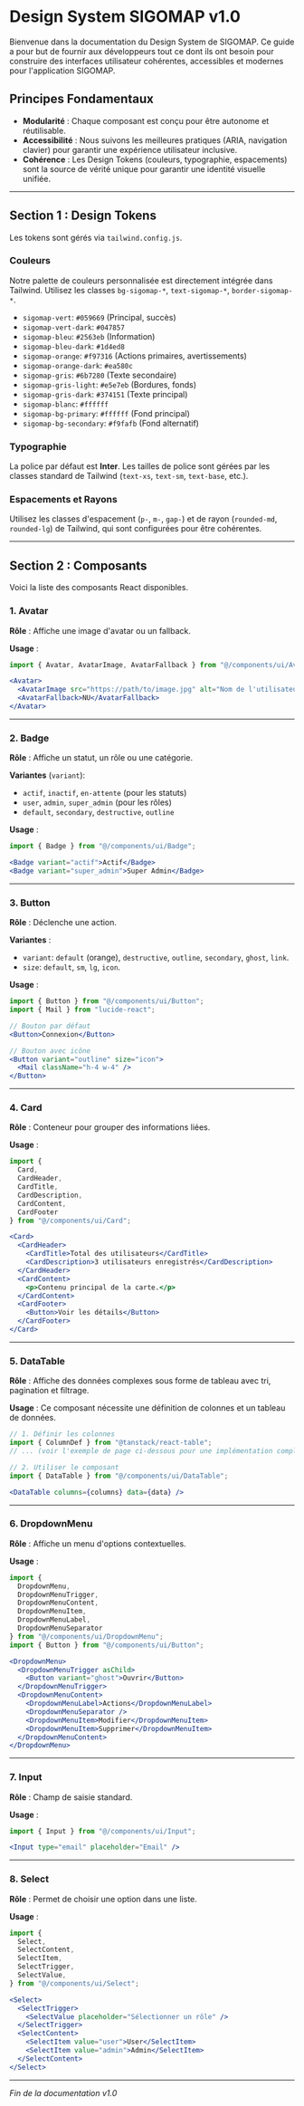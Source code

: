 # Design System SIGOMAP v1.0

Bienvenue dans la documentation du Design System de SIGOMAP. Ce guide a pour but de fournir aux développeurs tout ce dont ils ont besoin pour construire des interfaces utilisateur cohérentes, accessibles et modernes pour l'application SIGOMAP.

## Principes Fondamentaux

- **Modularité** : Chaque composant est conçu pour être autonome et réutilisable.
- **Accessibilité** : Nous suivons les meilleures pratiques (ARIA, navigation clavier) pour garantir une expérience utilisateur inclusive.
- **Cohérence** : Les Design Tokens (couleurs, typographie, espacements) sont la source de vérité unique pour garantir une identité visuelle unifiée.

---

## Section 1 : Design Tokens

Les tokens sont gérés via `tailwind.config.js`.

### Couleurs

Notre palette de couleurs personnalisée est directement intégrée dans Tailwind. Utilisez les classes `bg-sigomap-*`, `text-sigomap-*`, `border-sigomap-*`.

- `sigomap-vert`: `#059669` (Principal, succès)
- `sigomap-vert-dark`: `#047857`
- `sigomap-bleu`: `#2563eb` (Information)
- `sigomap-bleu-dark`: `#1d4ed8`
- `sigomap-orange`: `#f97316` (Actions primaires, avertissements)
- `sigomap-orange-dark`: `#ea580c`
- `sigomap-gris`: `#6b7280` (Texte secondaire)
- `sigomap-gris-light`: `#e5e7eb` (Bordures, fonds)
- `sigomap-gris-dark`: `#374151` (Texte principal)
- `sigomap-blanc`: `#ffffff`
- `sigomap-bg-primary`: `#ffffff` (Fond principal)
- `sigomap-bg-secondary`: `#f9fafb` (Fond alternatif)

### Typographie

La police par défaut est **Inter**. Les tailles de police sont gérées par les classes standard de Tailwind (`text-xs`, `text-sm`, `text-base`, etc.).

### Espacements et Rayons

Utilisez les classes d'espacement (`p-`, `m-`, `gap-`) et de rayon (`rounded-md`, `rounded-lg`) de Tailwind, qui sont configurées pour être cohérentes.

---

## Section 2 : Composants

Voici la liste des composants React disponibles.

### 1. Avatar

**Rôle** : Affiche une image d'avatar ou un fallback.

**Usage** :
```jsx
import { Avatar, AvatarImage, AvatarFallback } from "@/components/ui/Avatar";

<Avatar>
  <AvatarImage src="https://path/to/image.jpg" alt="Nom de l'utilisateur" />
  <AvatarFallback>NU</AvatarFallback>
</Avatar>
```

---

### 2. Badge

**Rôle** : Affiche un statut, un rôle ou une catégorie.

**Variantes** (`variant`):
- `actif`, `inactif`, `en-attente` (pour les statuts)
- `user`, `admin`, `super_admin` (pour les rôles)
- `default`, `secondary`, `destructive`, `outline`

**Usage** :
```jsx
import { Badge } from "@/components/ui/Badge";

<Badge variant="actif">Actif</Badge>
<Badge variant="super_admin">Super Admin</Badge>
```

---

### 3. Button

**Rôle** : Déclenche une action.

**Variantes** :
- `variant`: `default` (orange), `destructive`, `outline`, `secondary`, `ghost`, `link`.
- `size`: `default`, `sm`, `lg`, `icon`.

**Usage** :
```jsx
import { Button } from "@/components/ui/Button";
import { Mail } from "lucide-react";

// Bouton par défaut
<Button>Connexion</Button>

// Bouton avec icône
<Button variant="outline" size="icon">
  <Mail className="h-4 w-4" />
</Button>
```

---

### 4. Card

**Rôle** : Conteneur pour grouper des informations liées.

**Usage** :
```jsx
import {
  Card,
  CardHeader,
  CardTitle,
  CardDescription,
  CardContent,
  CardFooter
} from "@/components/ui/Card";

<Card>
  <CardHeader>
    <CardTitle>Total des utilisateurs</CardTitle>
    <CardDescription>3 utilisateurs enregistrés</CardDescription>
  </CardHeader>
  <CardContent>
    <p>Contenu principal de la carte.</p>
  </CardContent>
  <CardFooter>
    <Button>Voir les détails</Button>
  </CardFooter>
</Card>
```

---

### 5. DataTable

**Rôle** : Affiche des données complexes sous forme de tableau avec tri, pagination et filtrage.

**Usage** : Ce composant nécessite une définition de colonnes et un tableau de données.

```jsx
// 1. Définir les colonnes
import { ColumnDef } from "@tanstack/react-table";
// ... (voir l'exemple de page ci-dessous pour une implémentation complète)

// 2. Utiliser le composant
import { DataTable } from "@/components/ui/DataTable";

<DataTable columns={columns} data={data} />
```

---

### 6. DropdownMenu

**Rôle** : Affiche un menu d'options contextuelles.

**Usage** :
```jsx
import {
  DropdownMenu,
  DropdownMenuTrigger,
  DropdownMenuContent,
  DropdownMenuItem,
  DropdownMenuLabel,
  DropdownMenuSeparator
} from "@/components/ui/DropdownMenu";
import { Button } from "@/components/ui/Button";

<DropdownMenu>
  <DropdownMenuTrigger asChild>
    <Button variant="ghost">Ouvrir</Button>
  </DropdownMenuTrigger>
  <DropdownMenuContent>
    <DropdownMenuLabel>Actions</DropdownMenuLabel>
    <DropdownMenuSeparator />
    <DropdownMenuItem>Modifier</DropdownMenuItem>
    <DropdownMenuItem>Supprimer</DropdownMenuItem>
  </DropdownMenuContent>
</DropdownMenu>
```

---

### 7. Input

**Rôle** : Champ de saisie standard.

**Usage** :
```jsx
import { Input } from "@/components/ui/Input";

<Input type="email" placeholder="Email" />
```

---

### 8. Select

**Rôle** : Permet de choisir une option dans une liste.

**Usage** :
```jsx
import {
  Select,
  SelectContent,
  SelectItem,
  SelectTrigger,
  SelectValue,
} from "@/components/ui/Select";

<Select>
  <SelectTrigger>
    <SelectValue placeholder="Sélectionner un rôle" />
  </SelectTrigger>
  <SelectContent>
    <SelectItem value="user">User</SelectItem>
    <SelectItem value="admin">Admin</SelectItem>
  </SelectContent>
</Select>
```

---
*Fin de la documentation v1.0*
